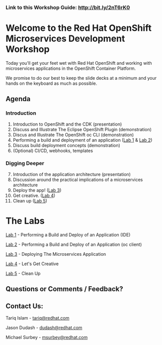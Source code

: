 ### Link to this Workshop Guide: http://bit.ly/2nT6rK0

# Welcome to the Red Hat OpenShift Microservices Development Workshop

Today you'll get your feet wet with Red Hat OpenShift and working with microservices applications in the OpenShift Container Platform.

We promise to do our best to keep the slide decks at a minimum and your hands on the keyboard as much as possible.

## Agenda

### Introduction
1. Introduction to OpenShift and the CDK (presentation)
2. Discuss and Illustrate The Eclipse OpenShift Plugin (demonstration)
3. Discus and Illustrate The OpenShift oc CLI (demonstration)
4. Performing a build and deployment of an application ([Lab 1](lab1.md) & [Lab 2](lab2.md))
5. Discuss build deployment concepts (demonstration)
6. (Optional) CI/CD, webhooks, templates

### Digging Deeper
7. Introduction of the application architecture (presentation)
8. Discussion around the practical implications of a microservices architecture
9. Deploy the app! ([Lab 3](lab3.md))
10. Get creative. ([Lab 4](lab4.md))
11. Clean up ([Lab 5](lab5.md))

# The Labs

[Lab 1](lab1.md) - Performing a Build and Deploy of an Application (IDE)

[Lab 2](lab2.md) - Performing a Build and Deploy of an Application (oc client)

[Lab 3](lab3.md) - Deploying The Microservices Application

[Lab 4](lab4.md) - Let's Get Creative

[Lab 5](lab5.md) - Clean Up


## Questions or Comments / Feedback?

## Contact Us:

Tariq Islam - [tariq@redhat.com](mailto:tariq@redhat.com)

Jason Dudash - [dudash@redhat.com](mailto:dudash@redhat.com)

Michael Surbey - [msurbey@redhat.com](mailto:msurbey@redhat.com)
